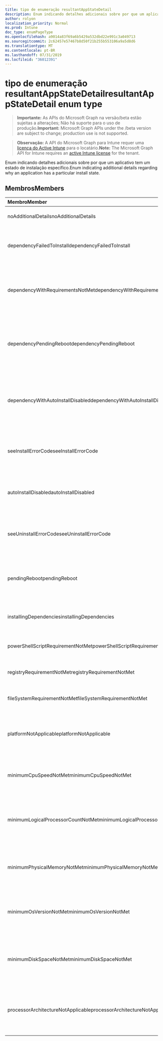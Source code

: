 ```yaml
---
title: tipo de enumeração resultantAppStateDetail
description: Enum indicando detalhes adicionais sobre por que um aplicativo tem um estado de instalação específico.
author: rolyon
localization_priority: Normal
ms.prod: Intune
doc_type: enumPageType
ms.openlocfilehash: a9014a83f69a6b5429a532dbd22e991c3a049713
ms.sourcegitcommit: 2c62457e57467b8d50f21b255b553106a9a5d8d6
ms.translationtype: MT
ms.contentlocale: pt-BR
ms.lasthandoff: 07/31/2019
ms.locfileid: "36012391"
---
```

# <a name="resultantappstatedetail-enum-type"></a><span data-ttu-id="412d2-103">tipo de enumeração resultantAppStateDetail</span><span class="sxs-lookup"><span data-stu-id="412d2-103">resultantAppStateDetail enum type</span></span>

> <span data-ttu-id="412d2-104">**Importante:** As APIs do Microsoft Graph na versão/beta estão sujeitas a alterações; Não há suporte para o uso de produção.</span><span class="sxs-lookup"><span data-stu-id="412d2-104">**Important:** Microsoft Graph APIs under the /beta version are subject to change; production use is not supported.</span></span>

> <span data-ttu-id="412d2-105">**Observação:** A API do Microsoft Graph para Intune requer uma [licença do Active Intune](https://go.microsoft.com/fwlink/?linkid=839381) para o locatário.</span><span class="sxs-lookup"><span data-stu-id="412d2-105">**Note:** The Microsoft Graph API for Intune requires an [active Intune license](https://go.microsoft.com/fwlink/?linkid=839381) for the tenant.</span></span>

<span data-ttu-id="412d2-106">Enum indicando detalhes adicionais sobre por que um aplicativo tem um estado de instalação específico.</span><span class="sxs-lookup"><span data-stu-id="412d2-106">Enum indicating additional details regarding why an application has a particular install state.</span></span>

## <a name="members"></a><span data-ttu-id="412d2-107">Membros</span><span class="sxs-lookup"><span data-stu-id="412d2-107">Members</span></span>
|<span data-ttu-id="412d2-108">Membro</span><span class="sxs-lookup"><span data-stu-id="412d2-108">Member</span></span>|<span data-ttu-id="412d2-109">Valor</span><span class="sxs-lookup"><span data-stu-id="412d2-109">Value</span></span>|<span data-ttu-id="412d2-110">Descrição</span><span class="sxs-lookup"><span data-stu-id="412d2-110">Description</span></span>|
|:---|:---|:---|
|<span data-ttu-id="412d2-111">noAdditionalDetails</span><span class="sxs-lookup"><span data-stu-id="412d2-111">noAdditionalDetails</span></span>|<span data-ttu-id="412d2-112">,0</span><span class="sxs-lookup"><span data-stu-id="412d2-112">0</span></span>|<span data-ttu-id="412d2-113">Não há detalhes adicionais disponíveis.</span><span class="sxs-lookup"><span data-stu-id="412d2-113">No additional details are available.</span></span>|
|<span data-ttu-id="412d2-114">dependencyFailedToInstall</span><span class="sxs-lookup"><span data-stu-id="412d2-114">dependencyFailedToInstall</span></span>|<span data-ttu-id="412d2-115">1</span><span class="sxs-lookup"><span data-stu-id="412d2-115">1</span></span>|<span data-ttu-id="412d2-116">Uma ou mais dependências do aplicativo não foram instaladas.</span><span class="sxs-lookup"><span data-stu-id="412d2-116">One or more of the application's dependencies failed to install.</span></span>|
|<span data-ttu-id="412d2-117">dependencyWithRequirementsNotMet</span><span class="sxs-lookup"><span data-stu-id="412d2-117">dependencyWithRequirementsNotMet</span></span>|<span data-ttu-id="412d2-118">duas</span><span class="sxs-lookup"><span data-stu-id="412d2-118">2</span></span>|<span data-ttu-id="412d2-119">Uma ou mais das dependências do aplicativo têm requisitos que não foram atendidos.</span><span class="sxs-lookup"><span data-stu-id="412d2-119">One or more of the application's dependencies have requirements which are not met.</span></span>|
|<span data-ttu-id="412d2-120">dependencyPendingReboot</span><span class="sxs-lookup"><span data-stu-id="412d2-120">dependencyPendingReboot</span></span>|<span data-ttu-id="412d2-121">3D</span><span class="sxs-lookup"><span data-stu-id="412d2-121">3</span></span>|<span data-ttu-id="412d2-122">Uma ou mais das dependências do aplicativo exige a reinicialização do dispositivo para concluir a instalação.</span><span class="sxs-lookup"><span data-stu-id="412d2-122">One or more of the application's dependencies require a device reboot to complete installation.</span></span>|
|<span data-ttu-id="412d2-123">dependencyWithAutoInstallDisabled</span><span class="sxs-lookup"><span data-stu-id="412d2-123">dependencyWithAutoInstallDisabled</span></span>|<span data-ttu-id="412d2-124">quatro</span><span class="sxs-lookup"><span data-stu-id="412d2-124">4</span></span>|<span data-ttu-id="412d2-125">Uma ou mais dependências do aplicativo estão configuradas para não instalar automaticamente.</span><span class="sxs-lookup"><span data-stu-id="412d2-125">One or more of the application's dependencies are configured to not automatically install.</span></span>|
|<span data-ttu-id="412d2-126">seeInstallErrorCode</span><span class="sxs-lookup"><span data-stu-id="412d2-126">seeInstallErrorCode</span></span>|<span data-ttu-id="412d2-127">2000</span><span class="sxs-lookup"><span data-stu-id="412d2-127">2000</span></span>|<span data-ttu-id="412d2-128">Falha ao instalar o aplicativo.</span><span class="sxs-lookup"><span data-stu-id="412d2-128">Application failed to install.</span></span> <span data-ttu-id="412d2-129">Consulte Propriedade de código de erro para obter mais detalhes.</span><span class="sxs-lookup"><span data-stu-id="412d2-129">See error code property for more details.</span></span>|
|<span data-ttu-id="412d2-130">autoInstallDisabled</span><span class="sxs-lookup"><span data-stu-id="412d2-130">autoInstallDisabled</span></span>|<span data-ttu-id="412d2-131">3000</span><span class="sxs-lookup"><span data-stu-id="412d2-131">3000</span></span>|<span data-ttu-id="412d2-132">O aplicativo está configurado para não ser instalado automaticamente.</span><span class="sxs-lookup"><span data-stu-id="412d2-132">Application is configured to not be automatically installed.</span></span>|
|<span data-ttu-id="412d2-133">seeUninstallErrorCode</span><span class="sxs-lookup"><span data-stu-id="412d2-133">seeUninstallErrorCode</span></span>|<span data-ttu-id="412d2-134">4000</span><span class="sxs-lookup"><span data-stu-id="412d2-134">4000</span></span>|<span data-ttu-id="412d2-135">Falha ao desinstalar o aplicativo.</span><span class="sxs-lookup"><span data-stu-id="412d2-135">Application failed to uninstall.</span></span> <span data-ttu-id="412d2-136">Consulte Propriedade de código de erro para obter mais detalhes.</span><span class="sxs-lookup"><span data-stu-id="412d2-136">See error code property for more details.</span></span>|
|<span data-ttu-id="412d2-137">pendingReboot</span><span class="sxs-lookup"><span data-stu-id="412d2-137">pendingReboot</span></span>|<span data-ttu-id="412d2-138">5000</span><span class="sxs-lookup"><span data-stu-id="412d2-138">5000</span></span>|<span data-ttu-id="412d2-139">O dispositivo deve ser reinicializado para concluir a instalação do aplicativo.</span><span class="sxs-lookup"><span data-stu-id="412d2-139">Device must be rebooted to complete installation of the application.</span></span>|
|<span data-ttu-id="412d2-140">installingDependencies</span><span class="sxs-lookup"><span data-stu-id="412d2-140">installingDependencies</span></span>|<span data-ttu-id="412d2-141">5001</span><span class="sxs-lookup"><span data-stu-id="412d2-141">5001</span></span>|<span data-ttu-id="412d2-142">Uma ou mais das dependências do aplicativo estão sendo instaladas.</span><span class="sxs-lookup"><span data-stu-id="412d2-142">One or more of the application's dependencies are installing.</span></span>|
|<span data-ttu-id="412d2-143">powerShellScriptRequirementNotMet</span><span class="sxs-lookup"><span data-stu-id="412d2-143">powerShellScriptRequirementNotMet</span></span>|<span data-ttu-id="412d2-144">-1013</span><span class="sxs-lookup"><span data-stu-id="412d2-144">-1013</span></span>|<span data-ttu-id="412d2-145">A regra de requisito de script do PowerShell não foi atendida</span><span class="sxs-lookup"><span data-stu-id="412d2-145">PowerShell script requirement rule is not met</span></span>|
|<span data-ttu-id="412d2-146">registryRequirementNotMet</span><span class="sxs-lookup"><span data-stu-id="412d2-146">registryRequirementNotMet</span></span>|<span data-ttu-id="412d2-147">-1012</span><span class="sxs-lookup"><span data-stu-id="412d2-147">-1012</span></span>|<span data-ttu-id="412d2-148">A regra de requisito do registro não foi atendida</span><span class="sxs-lookup"><span data-stu-id="412d2-148">Registry requirement rule is not met</span></span>|
|<span data-ttu-id="412d2-149">fileSystemRequirementNotMet</span><span class="sxs-lookup"><span data-stu-id="412d2-149">fileSystemRequirementNotMet</span></span>|<span data-ttu-id="412d2-150">-1011</span><span class="sxs-lookup"><span data-stu-id="412d2-150">-1011</span></span>|<span data-ttu-id="412d2-151">A regra de requisito do sistema de arquivos não foi atendida</span><span class="sxs-lookup"><span data-stu-id="412d2-151">File system requirement rule is not met</span></span>|
|<span data-ttu-id="412d2-152">platformNotApplicable</span><span class="sxs-lookup"><span data-stu-id="412d2-152">platformNotApplicable</span></span>|<span data-ttu-id="412d2-153">-1006</span><span class="sxs-lookup"><span data-stu-id="412d2-153">-1006</span></span>|<span data-ttu-id="412d2-154">O aplicativo não se aplica a esta plataforma.</span><span class="sxs-lookup"><span data-stu-id="412d2-154">Application is not applicable to this platform.</span></span> <span data-ttu-id="412d2-155">(por exemplo, aplicativo Android direcionado para IOS)</span><span class="sxs-lookup"><span data-stu-id="412d2-155">(e.g. Android app targeted to IOS)</span></span>|
|<span data-ttu-id="412d2-156">minimumCpuSpeedNotMet</span><span class="sxs-lookup"><span data-stu-id="412d2-156">minimumCpuSpeedNotMet</span></span>|<span data-ttu-id="412d2-157">-1005</span><span class="sxs-lookup"><span data-stu-id="412d2-157">-1005</span></span>|<span data-ttu-id="412d2-158">A velocidade da CPU no dispositivo de destino é menor do que o mínimo configurado.</span><span class="sxs-lookup"><span data-stu-id="412d2-158">CPU speed on the target device is less than the configured minimum.</span></span>|
|<span data-ttu-id="412d2-159">minimumLogicalProcessorCountNotMet</span><span class="sxs-lookup"><span data-stu-id="412d2-159">minimumLogicalProcessorCountNotMet</span></span>|<span data-ttu-id="412d2-160">-1004</span><span class="sxs-lookup"><span data-stu-id="412d2-160">-1004</span></span>|<span data-ttu-id="412d2-161">A contagem de processadores lógicos no dispositivo de destino é menor do que o mínimo configurado.</span><span class="sxs-lookup"><span data-stu-id="412d2-161">Count of logical processors on the target device is less than the configured minimum.</span></span>|
|<span data-ttu-id="412d2-162">minimumPhysicalMemoryNotMet</span><span class="sxs-lookup"><span data-stu-id="412d2-162">minimumPhysicalMemoryNotMet</span></span>|<span data-ttu-id="412d2-163">-1003</span><span class="sxs-lookup"><span data-stu-id="412d2-163">-1003</span></span>|<span data-ttu-id="412d2-164">A quantidade de RAM no dispositivo de destino é menor do que o mínimo configurado.</span><span class="sxs-lookup"><span data-stu-id="412d2-164">Amount of RAM on the target device is less than the configured minimum.</span></span>|
|<span data-ttu-id="412d2-165">minimumOsVersionNotMet</span><span class="sxs-lookup"><span data-stu-id="412d2-165">minimumOsVersionNotMet</span></span>|<span data-ttu-id="412d2-166">-1002</span><span class="sxs-lookup"><span data-stu-id="412d2-166">-1002</span></span>|<span data-ttu-id="412d2-167">A versão do sistema operacional no dispositivo de destino é menor do que o mínimo configurado.</span><span class="sxs-lookup"><span data-stu-id="412d2-167">OS version on the target device is less than the configured minimum.</span></span>|
|<span data-ttu-id="412d2-168">minimumDiskSpaceNotMet</span><span class="sxs-lookup"><span data-stu-id="412d2-168">minimumDiskSpaceNotMet</span></span>|<span data-ttu-id="412d2-169">-1001</span><span class="sxs-lookup"><span data-stu-id="412d2-169">-1001</span></span>|<span data-ttu-id="412d2-170">O espaço em disco disponível no dispositivo de destino é menor do que o mínimo configurado.</span><span class="sxs-lookup"><span data-stu-id="412d2-170">Available disk space on the target device is less than the configured minimum.</span></span>|
|<span data-ttu-id="412d2-171">processorArchitectureNotApplicable</span><span class="sxs-lookup"><span data-stu-id="412d2-171">processorArchitectureNotApplicable</span></span>|<span data-ttu-id="412d2-172">-1000</span><span class="sxs-lookup"><span data-stu-id="412d2-172">-1000</span></span>|<span data-ttu-id="412d2-173">A arquitetura do dispositivo (por exemplo, x86/AMD64) não se aplica ao aplicativo.</span><span class="sxs-lookup"><span data-stu-id="412d2-173">Device architecture (e.g. x86/amd64) is not applicable for the application.</span></span>|





